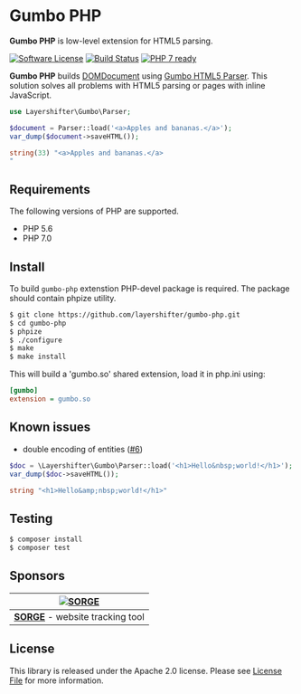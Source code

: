 # Gumbo PHP

**Gumbo PHP** is low-level extension for HTML5 parsing.

[![Software License][ico-license]](LICENSE.md)
[![Build Status][ico-travis]][link-travis]
[![PHP 7 ready][ico-php7ready]][link-travis]

**Gumbo PHP** builds [DOMDocument](http://php.net/manual/en/class.domdocument.php) using [Gumbo HTML5 Parser](https://github.com/google/gumbo-parser). This solution solves all problems with HTML5 parsing or pages with inline JavaScript.

```php
use Layershifter\Gumbo\Parser;

$document = Parser::load('<a>Apples and bananas.</a>');
var_dump($document->saveHTML());

string(33) "<a>Apples and bananas.</a>
"
```

## Requirements

The following versions of PHP are supported.

* PHP 5.6
* PHP 7.0

## Install

To build `gumbo-php` extenstion PHP-devel package is required. The package should contain phpize utility.

```bash
$ git clone https://github.com/layershifter/gumbo-php.git
$ cd gumbo-php
$ phpize
$ ./configure
$ make
$ make install
```

This will build a 'gumbo.so' shared extension, load it in php.ini using:

```ini
[gumbo]
extension = gumbo.so
```

## Known issues

- double encoding of entities ([#6](https://github.com/layershifter/gumbo-php/issues/6))

```php
$doc = \Layershifter\Gumbo\Parser::load('<h1>Hello&nbsp;world!</h1>');
var_dump($doc->saveHTML());

string "<h1>Hello&amp;nbsp;world!</h1>"
```

## Testing
``` bash
$ composer install
$ composer test
```

## Sponsors

| [![SORGE][img-sorge]][link-sorge]               |
|:-----------------------------------------------:|
| [**SORGE**][link-sorge] - website tracking tool |

## License

This library is released under the Apache 2.0 license. Please see [License File](LICENSE.md) for more information.

[ico-license]: https://img.shields.io/badge/license-Apache2-brightgreen.svg?style=flat-square
[ico-travis]: https://img.shields.io/travis/layershifter/TLDExtract/master.svg?style=flat-square
[ico-php7ready]: http://php7ready.timesplinter.ch/layershifter/TLDExtract/master/badge.svg
[img-sorge]: http://sorge-docs.qdrops.lclients.ru/others/dce4d2dd228406d9376cad60a6c4edb2.png
[link-travis]: https://travis-ci.org/layershifter/gumbo-php
[link-sorge]: http://sorge.pro/eng
